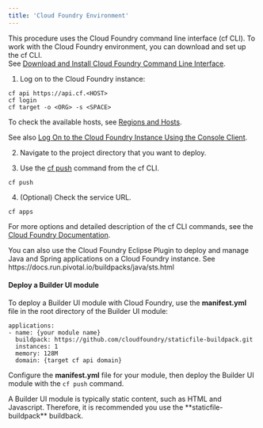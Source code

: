 ```yaml
---
title: 'Cloud Foundry Environment'
---
```


This procedure uses the Cloud Foundry command line interface (cf CLI). To work with the Cloud Foundry environment, you can download and set up the cf CLI.
<br>See [Download and Install Cloud Foundry Command Line Interface](https://help.sap.com/viewer/65de2977205c403bbc107264b8eccf4b/Cloud/en-US/4ef907afb1254e8286882a2bdef0edf4.html).

1. Log on to the Cloud Foundry instance:
  ```
  cf api https://api.cf.<HOST>
  cf login
  cf target -o <ORG> -s <SPACE>
  ```
  To check the available hosts, see [Regions and Hosts](https://help.sap.com/viewer/65de2977205c403bbc107264b8eccf4b/Cloud/en-US/350356d1dc314d3199dca15bd2ab9b0e.html).

  See also [Log On to the Cloud Foundry Instance Using the Console Client](https://help.sap.com/viewer/65de2977205c403bbc107264b8eccf4b/Cloud/en-US/7a37d66c2e7d401db4980db0cd74aa6b.html).

2. Navigate to the project directory that you want to deploy.

3. Use the [cf push](https://docs.cloudfoundry.org/devguide/deploy-apps/deploy-app.html) command from the cf CLI.
  ```
  cf push
  ```

4. (Optional) Check the service URL.
  ```
  cf apps
  ```

For more options and detailed description of the cf CLI commands, see the [Cloud Foundry Documentation](https://docs.cloudfoundry.org/cf-cli/).

<div class="panel tip">
You can also use the Cloud Foundry Eclipse Plugin to deploy and manage Java and Spring applications on a Cloud Foundry instance. See https://docs.run.pivotal.io/buildpacks/java/sts.html
</div>

#### Deploy a Builder UI module

To deploy a Builder UI module with Cloud Foundry, use the **manifest.yml** file in the root directory of the Builder UI module:
```
applications:
- name: {your module name}
  buildpack: https://github.com/cloudfoundry/staticfile-buildpack.git
  instances: 1
  memory: 128M
  domain: {target cf api domain}
```
Configure the **manifest.yml** file for your module, then deploy the Builder UI module with the `cf push` command.

<div class="panel note">
A Builder UI module is typically static content, such as HTML and Javascript. Therefore, it is recommended you use the **staticfile-buildpack** buildback.
</div>
